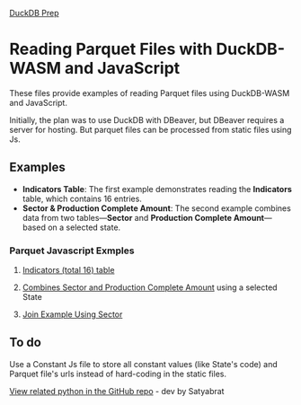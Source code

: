 [DuckDB Prep](../../../prep/sql/duckdb/)

# Reading Parquet Files with DuckDB-WASM and JavaScript  

These files provide examples of reading Parquet files using DuckDB-WASM and JavaScript.  

Initially, the plan was to use DuckDB with DBeaver, but DBeaver requires a server for hosting.
But parquet files can be processed from static files using Js. 

## Examples  

- **Indicators Table**: The first example demonstrates reading the **Indicators** table, which contains 16 entries.  
- **Sector & Production Complete Amount**: The second example combines data from two tables—**Sector** and **Production Complete Amount**—based on a selected state.  

### Parquet Javascript Exmples

1. [Indicators (total 16) table](indicator.html)

2. [Combines Sector and Production Complete Amount](SectorvsProductionComplete.html) using a selected State

3. [Join Example Using Sector](JoinExampleUsingSector.html)

## To do
Use a Constant Js file to store all constant values (like State's code) and Parquet file's urls instead of hard-coding in the static files.

[View related python in the GitHub repo](https://github.com/ModelEarth/OpenFootprint/tree/main/impacts/useeio/parquet) - dev by Satyabrat